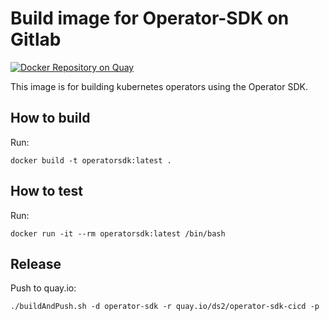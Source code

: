 # Build image for Operator-SDK on Gitlab

[![Docker Repository on Quay](https://quay.io/repository/ds2/operator-sdk-cicd/status "Docker Repository on Quay")](https://quay.io/repository/ds2/operator-sdk-cicd)

This image is for building kubernetes operators using the Operator SDK.

## How to build

Run:

    docker build -t operatorsdk:latest .

## How to test

Run:

    docker run -it --rm operatorsdk:latest /bin/bash

## Release

Push to quay.io:

    ./buildAndPush.sh -d operator-sdk -r quay.io/ds2/operator-sdk-cicd -p

